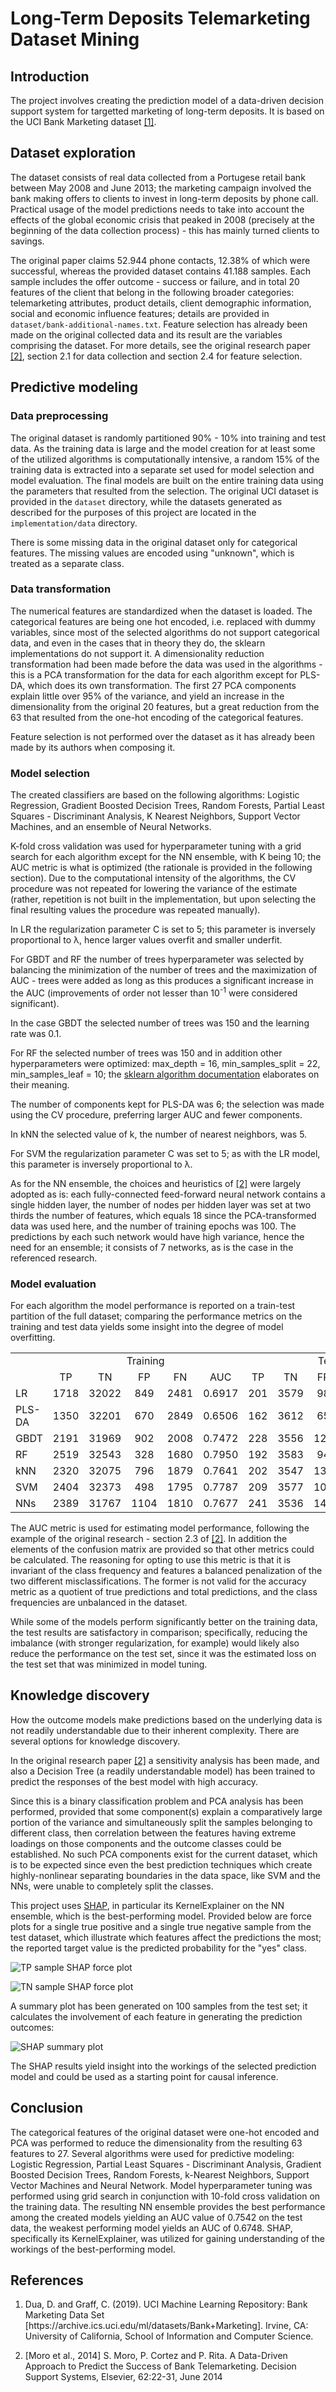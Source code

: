 # Long-Term Deposits Telemarketing Dataset Mining

## Introduction

The project involves creating the prediction model of a data-driven decision support system for targetted marketing of long-term deposits. It is based on the UCI Bank Marketing dataset [\[1\]](#references).

## Dataset exploration

The dataset consists of real data collected from a Portugese retail bank between May 2008 and June 2013; the marketing campaign involved the bank making offers to clients to invest in long-term deposits by phone call. Practical usage of the model predictions needs to take into account the effects of the global economic crisis that peaked in 2008 (precisely at the beginning of the data collection process) - this has mainly turned clients to savings.

The original paper claims 52.944 phone contacts, 12.38% of which were successful, whereas the provided dataset contains 41.188 samples. Each sample includes the offer outcome - success or failure, and in total 20 features of the client that belong in the following broader categories: telemarketing attributes, product details, client demographic information, social and economic influence features; details are provided in `dataset/bank-additional-names.txt`. Feature selection has already been made on the original collected data and its result are the variables comprising the dataset. For more details, see the original research paper [\[2\]](#references), section 2.1 for data collection and section 2.4 for feature selection.

## Predictive modeling

### Data preprocessing

The original dataset is randomly partitioned 90% - 10% into training and test data. As the training data is large and the model creation for at least some of the utilized algorithms is computationally intensive, a random 15% of the training data is extracted into a separate set used for model selection and model evaluation. The final models are built on the entire training data using the parameters that resulted from the selection. The original UCI dataset is provided in the `dataset` directory, while the datasets generated as described for the purposes of this project are located in the `implementation/data` directory.

There is some missing data in the original dataset only for categorical features. The missing values are encoded using "unknown", which is treated as a separate class.

### Data transformation

The numerical features are standardized when the dataset is loaded. The categorical features are being one hot encoded, i.e. replaced with dummy variables, since most of the selected algorithms do not support categorical data, and even in the cases that in theory they do, the sklearn implementations do not support it. A dimensionality reduction transformation had been made before the data was used in the algorithms - this is a PCA transformation for the data for each algorithm except for PLS-DA, which does its own transformation. The first 27 PCA components explain little over 95% of the variance, and yield an increase in the dimensionality from the original 20 features, but a great reduction from the 63 that resulted from the one-hot encoding of the categorical features.

Feature selection is not performed over the dataset as it has already been made by its authors when composing it.

### Model selection

The created classifiers are based on the following algorithms: Logistic Regression, Gradient Boosted Decision Trees, Random Forests, Partial Least Squares - Discriminant Analysis, K Nearest Neighbors, Support Vector Machines, and an ensemble of Neural Networks.

K-fold cross validation was used for hyperparameter tuning with a grid search for each algorithm except for the NN ensemble, with K being 10; the AUC metric is what is optimized (the rationale is provided in the following section). Due to the computational intensity of the algorithms, the CV procedure was not repeated for lowering the variance of the estimate (rather, repetition is not built in the implementation, but upon selecting the final resulting values the procedure was repeated manually).

In LR the regularization parameter C is set to 5; this parameter is inversely proportional to λ, hence larger values overfit and smaller underfit.

For GBDT and RF the number of trees hyperparameter was selected by balancing the minimization of the number of trees and the maximization of AUC - trees were added as long as this produces a significant increase in the AUC (improvements of order not lesser than 10<sup>-1</sup> were considered significant).

In the case GBDT the selected number of trees was 150 and the learning rate was 0.1.

For RF the selected number of trees was 150 and in addition other hyperparameters were optimized: max_depth = 16, min_samples_split = 22, min_samples_leaf = 10; the [sklearn algorithm documentation](https://scikit-learn.org/stable/modules/generated/sklearn.ensemble.RandomForestClassifier.html) elaborates on their meaning.

The number of components kept for PLS-DA was 6; the selection was made using the CV procedure, preferring larger AUC and fewer components.

In kNN the selected value of k, the number of nearest neighbors, was 5.

For SVM the regularization parameter C was set to 5; as with the LR model, this parameter is inversely proportional to λ.

As for the NN ensemble, the choices and heuristics of [\[2\]](#references) were largely adopted as is: each fully-connected feed-forward neural network contains a single hidden layer, the number of nodes per hidden layer was set at two thirds the number of features, which equals 18 since the PCA-transformed data was used here, and the number of training epochs was 100. The predictions by each such network would have high variance, hence the need for an ensemble; it consists of 7 networks, as is the case in the referenced research.

### Model evaluation

For each algorithm the model performance is reported on a train-test partition of the full dataset; comparing the performance metrics on the training and test data yields some insight into the degree of model overfitting.

<table>
	<tr>
		<td></td>
		<td colspan="5" align="center">Training</td>
		<td colspan="5" align="center">Test</td>
 	</tr>
	<tr>
		<td></td>
		<td align="center">TP</td>
		<td align="center">TN</td>
		<td align="center">FP</td>
		<td align="center">FN</td>
		<td align="center">AUC</td>
		<td align="center">TP</td>
		<td align="center">TN</td>
		<td align="center">FP</td>
		<td align="center">FN</td>
		<td align="center">AUC</td>
 	</tr>
	<tr>
		<td>LR</td>
		<td align="center">1718</td>
		<td align="center">32022</td>
		<td align="center">849</td>
		<td align="center">2481</td>
		<td align="center">0.6917</td>
		<td align="center">201</td>
		<td align="center">3579</td>
		<td align="center">98</td>
		<td align="center">240</td>
		<td align="center">0.7146</td>
 	</tr>
	<tr>
  		<td>PLS-DA</td>
   		<td align="center">1350</td>
		<td align="center">32201</td>
		<td align="center">670</td>
		<td align="center">2849</td>
		<td align="center">0.6506</td>
		<td align="center">162</td>
		<td align="center">3612</td>
		<td align="center">65</td>
		<td align="center">279</td>
		<td align="center">0.6748</td>
 	</tr>
 	<tr>
  		<td>GBDT</td>
   		<td align="center">2191</td>
		<td align="center">31969</td>
		<td align="center">902</td>
		<td align="center">2008</td>
		<td align="center">0.7472</td>
		<td align="center">228</td>
		<td align="center">3556</td>
		<td align="center">121</td>
		<td align="center">213</td>
		<td align="center">0.7420</td>
 	</tr>
	<tr>
  		<td>RF</td>
   		<td align="center">2519</td>
		<td align="center">32543</td>
		<td align="center">328</td>
		<td align="center">1680</td>
		<td align="center">0.7950</td>
		<td align="center">192</td>
		<td align="center">3583</td>
		<td align="center">94</td>
		<td align="center">249</td>
		<td align="center">0.7049</td>
 	</tr>
	<tr>
  		<td>kNN</td>
   		<td align="center">2320</td>
		<td align="center">32075</td>
		<td align="center">796</td>
		<td align="center">1879</td>
		<td align="center">0.7641</td>
		<td align="center">202</td>
		<td align="center">3547</td>
		<td align="center">130</td>
		<td align="center">239</td>
		<td align="center">0.7113</td>
 	</tr>
	<tr>
  		<td>SVM</td>
   		<td align="center">2404</td>
		<td align="center">32373</td>
		<td align="center">498</td>
		<td align="center">1795</td>
		<td align="center">0.7787</td>
		<td align="center">209</td>
		<td align="center">3577</td>
		<td align="center">100</td>
		<td align="center">232</td>
		<td align="center">0.7234</td>
 	</tr>
	<tr>
  		<td>NNs</td>
   		<td align="center">2389</td>
		<td align="center">31767</td>
		<td align="center">1104</td>
		<td align="center">1810</td>
		<td align="center">0.7677</td>
		<td align="center">241</td>
		<td align="center">3536</td>
		<td align="center">141</td>
		<td align="center">200</td>
		<td align="center">0.7542</td>
 	</tr>
</table>

The AUC metric is used for estimating model performance, following the example of the original research - section 2.3 of [\[2\]](#references). In addition the elements of the confusion matrix are provided so that other metrics could be calculated. The reasoning for opting to use this metric is that it is invariant of the class frequency and features a balanced penalization of the two different misclassifications. The former is not valid for the accuracy metric as a quotient of true predictions and total predictions, and the class frequencies are unbalanced in the dataset.

While some of the models perform significantly better on the training data, the test results are satisfactory in comparison; specifically, reducing the imbalance (with stronger regularization, for example) would likely also reduce the performance on the test set, since it was the estimated loss on the test set that was minimized in model tuning.

## Knowledge discovery

How the outcome models make predictions based on the underlying data is not readily understandable due to their inherent complexity. There are several options for knowledge discovery.

In the original research paper [\[2\]](#references) a sensitivity analysis has been made, and also a Decision Tree (a readily understandable model) has been trained to predict the responses of the best model with high accuracy.

Since this is a binary classification problem and PCA analysis has been performed, provided that some component(s) explain a comparatively large portion of the variance and simultaneously split the samples belonging to different class, then correlation between the features having extreme loadings on those components and the outcome classes could be established. No such PCA components exist for the current dataset, which is to be expected since even the best prediction techniques which create highly-nonlinear separating boundaries in the data space, like SVM and the NNs, were unable to completely split the classes.

This project uses [SHAP](https://github.com/slundberg/shap), in particular its KernelExplainer on the NN ensemble, which is the best-performing model. Provided below are force plots for a single true positive and a single true negative sample from the test dataset, which illustrate which features affect the predictions the most; the reported target value is the predicted probability for the "yes" class.

![TP sample SHAP force plot](resources/shap_force_tp_sample_titled.png)

![TN sample SHAP force plot](resources/shap_force_tn_sample_titled.png)

A summary plot has been generated on 100 samples from the test set; it calculates the involvement of each feature in generating the prediction outcomes:

![SHAP summary plot](resources/shap_summary_titled.png)

The SHAP results yield insight into the workings of the selected prediction model and could be used as a starting point for causal inference.

## Conclusion

The categorical features of the original dataset were one-hot encoded and PCA was performed to reduce the dimensionality from the resulting 63 features to 27. Several algorithms were used for predictive modeling: Logistic Regression, Partial Least Squares - Discriminant Analysis, Gradient Boosted Decision Trees, Random Forests, k-Nearest Neighbors, Support Vector Machines and Neural Network. Model hyperparameter tuning was performed using grid search in conjunction with 10-fold cross validation on the training data. The resulting NN ensemble provides the best performance among the created models yielding an AUC value of 0.7542 on the test data, the weakest performing model yields an AUC of 0.6748. SHAP, specifically its KernelExplainer, was utilized for gaining understanding of the workings of the best-performing model.

## References

1. Dua, D. and Graff, C. (2019). UCI Machine Learning Repository: Bank Marketing Data Set \[https<span>://archive</span>.ics.uci.edu/ml/datasets/Bank+Marketing\]. Irvine, CA: University of California, School of Information and Computer Science.

2. \[Moro et al., 2014\] S. Moro, P. Cortez and P. Rita. A Data-Driven Approach to Predict the Success of Bank Telemarketing. Decision Support Systems, Elsevier, 62:22-31, June 2014
